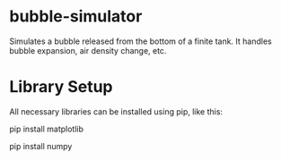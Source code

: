 # bubble-simulator
Simulates a bubble released from the bottom of a finite tank. It handles bubble expansion, air density change, etc.

# Library Setup
All necessary libraries can be installed using pip, like this:

pip install matplotlib

pip install numpy
